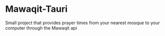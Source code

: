 # Mawaqit-Tauri
Small project that provides prayer times from your nearest mosque to your computer through the Mawaqit api
